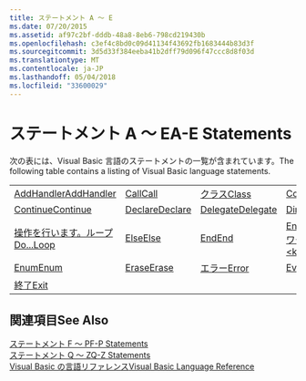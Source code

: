 ```yaml
---
title: ステートメント A ～ E
ms.date: 07/20/2015
ms.assetid: af97c2bf-dddb-48a8-8eb6-798cd219430b
ms.openlocfilehash: c3ef4c8bd0c09d41134f43692fb1683444b83d3f
ms.sourcegitcommit: 3d5d33f384eeba41b2dff79d096f47ccc8d8f03d
ms.translationtype: MT
ms.contentlocale: ja-JP
ms.lasthandoff: 05/04/2018
ms.locfileid: "33600029"
---
```

# <a name="a-e-statements"></a><span data-ttu-id="dd634-102">ステートメント A ～ E</span><span class="sxs-lookup"><span data-stu-id="dd634-102">A-E Statements</span></span>
<span data-ttu-id="dd634-103">次の表には、Visual Basic 言語のステートメントの一覧が含まれています。</span><span class="sxs-lookup"><span data-stu-id="dd634-103">The following table contains a listing of Visual Basic language statements.</span></span>  
  
|||||  
|---|---|---|---|  
|[<span data-ttu-id="dd634-104">AddHandler</span><span class="sxs-lookup"><span data-stu-id="dd634-104">AddHandler</span></span>](../../../visual-basic/language-reference/statements/addhandler-statement.md)|[<span data-ttu-id="dd634-105">Call</span><span class="sxs-lookup"><span data-stu-id="dd634-105">Call</span></span>](../../../visual-basic/language-reference/statements/call-statement.md)|[<span data-ttu-id="dd634-106">クラス</span><span class="sxs-lookup"><span data-stu-id="dd634-106">Class</span></span>](../../../visual-basic/language-reference/statements/class-statement.md)|[<span data-ttu-id="dd634-107">Const</span><span class="sxs-lookup"><span data-stu-id="dd634-107">Const</span></span>](../../../visual-basic/language-reference/statements/const-statement.md)|  
|[<span data-ttu-id="dd634-108">Continue</span><span class="sxs-lookup"><span data-stu-id="dd634-108">Continue</span></span>](../../../visual-basic/language-reference/statements/continue-statement.md)|[<span data-ttu-id="dd634-109">Declare</span><span class="sxs-lookup"><span data-stu-id="dd634-109">Declare</span></span>](../../../visual-basic/language-reference/statements/declare-statement.md)|[<span data-ttu-id="dd634-110">Delegate</span><span class="sxs-lookup"><span data-stu-id="dd634-110">Delegate</span></span>](../../../visual-basic/language-reference/statements/delegate-statement.md)|[<span data-ttu-id="dd634-111">Dim</span><span class="sxs-lookup"><span data-stu-id="dd634-111">Dim</span></span>](../../../visual-basic/language-reference/statements/dim-statement.md)|  
|[<span data-ttu-id="dd634-112">操作を行います。ループ</span><span class="sxs-lookup"><span data-stu-id="dd634-112">Do...Loop</span></span>](../../../visual-basic/language-reference/statements/do-loop-statement.md)|[<span data-ttu-id="dd634-113">Else</span><span class="sxs-lookup"><span data-stu-id="dd634-113">Else</span></span>](../../../visual-basic/language-reference/statements/else-statement.md)|[<span data-ttu-id="dd634-114">End</span><span class="sxs-lookup"><span data-stu-id="dd634-114">End</span></span>](../../../visual-basic/language-reference/statements/end-statement.md)|[<span data-ttu-id="dd634-115">End \<キーワード></span><span class="sxs-lookup"><span data-stu-id="dd634-115">End \<keyword></span></span>](../../../visual-basic/language-reference/statements/end-keyword-statement.md)|  
|[<span data-ttu-id="dd634-116">Enum</span><span class="sxs-lookup"><span data-stu-id="dd634-116">Enum</span></span>](../../../visual-basic/language-reference/statements/enum-statement.md)|[<span data-ttu-id="dd634-117">Erase</span><span class="sxs-lookup"><span data-stu-id="dd634-117">Erase</span></span>](../../../visual-basic/language-reference/statements/erase-statement.md)|[<span data-ttu-id="dd634-118">エラー</span><span class="sxs-lookup"><span data-stu-id="dd634-118">Error</span></span>](../../../visual-basic/language-reference/statements/error-statement.md)|[<span data-ttu-id="dd634-119">Event</span><span class="sxs-lookup"><span data-stu-id="dd634-119">Event</span></span>](../../../visual-basic/language-reference/statements/event-statement.md)|  
|[<span data-ttu-id="dd634-120">終了</span><span class="sxs-lookup"><span data-stu-id="dd634-120">Exit</span></span>](../../../visual-basic/language-reference/statements/exit-statement.md)||||  
  
## <a name="see-also"></a><span data-ttu-id="dd634-121">関連項目</span><span class="sxs-lookup"><span data-stu-id="dd634-121">See Also</span></span>  
 [<span data-ttu-id="dd634-122">ステートメント F ～ P</span><span class="sxs-lookup"><span data-stu-id="dd634-122">F-P Statements</span></span>](../../../visual-basic/language-reference/statements/f-p-statements.md)  
 [<span data-ttu-id="dd634-123">ステートメント Q ～ Z</span><span class="sxs-lookup"><span data-stu-id="dd634-123">Q-Z Statements</span></span>](../../../visual-basic/language-reference/statements/q-z-statements.md)  
 [<span data-ttu-id="dd634-124">Visual Basic の言語リファレンス</span><span class="sxs-lookup"><span data-stu-id="dd634-124">Visual Basic Language Reference</span></span>](../../../visual-basic/language-reference/index.md)
